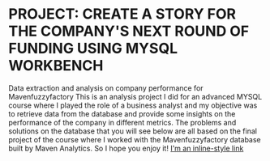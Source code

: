 # PROJECT: CREATE A STORY FOR THE COMPANY'S NEXT ROUND OF FUNDING USING MYSQL WORKBENCH
Data extraction and analysis on company performance for Mavenfuzzyfactory
This is an analysis project I did for an advanced MYSQL course where I played the role of a business analyst and my objective was to retrieve data from the database and provide some insights on the performance of the company in different metrics. The problems and solutions on the database that you will see below are all based on the final project of the course where I worked with the Mavenfuzzyfactory database built by Maven Analytics. So I hope you enjoy it! 
[I'm an inline-style link](https://www.google.com)
